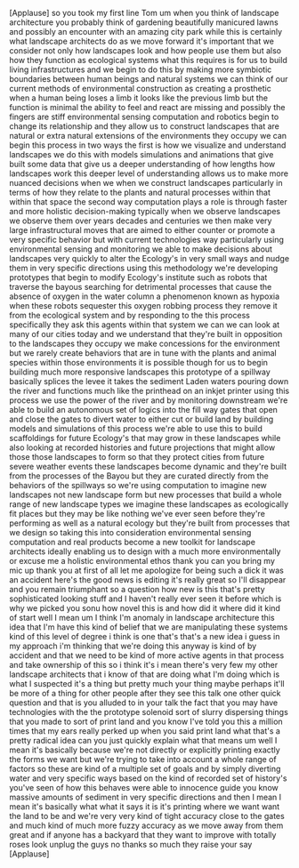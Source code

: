 
[Applause]
so you took my first line Tom um when
you think of landscape architecture you
probably think of gardening beautifully
manicured lawns and possibly an
encounter with an amazing city park
while this is certainly what landscape
architects do as we move forward it&#39;s
important that we consider not only how
landscapes look and how people use them
but also how they function as ecological
systems what this requires is for us to
build living infrastructures and we
begin to do this by making more
symbiotic boundaries between human
beings and natural systems we can think
of our current methods of environmental
construction as creating a prosthetic
when a human being loses a limb it looks
like the previous limb but the function
is minimal the ability to feel and react
are missing and possibly the fingers are
stiff environmental sensing computation
and robotics begin to change its
relationship and they allow us to
construct landscapes that are natural or
extra natural extensions of the
environments they occupy we can begin
this process in two ways the first is
how we visualize and understand
landscapes we do this with models
simulations and animations that give
built some data that give us a deeper
understanding of how lengths how
landscapes work this deeper level of
understanding allows us to make more
nuanced decisions when we when we
construct landscapes particularly in
terms of how they relate to the plants
and natural processes within that within
that space the second way computation
plays a role is through faster and more
holistic decision-making typically when
we observe landscapes we observe them
over years decades and centuries we then
make very large infrastructural moves
that are aimed to either counter or
promote a very specific behavior but
with current technologies way
particularly using environmental sensing
and monitoring we
able to make decisions about landscapes
very quickly to alter the Ecology&#39;s in
very small ways and nudge them in very
specific directions using this
methodology we&#39;re developing prototypes
that begin to modify Ecology&#39;s institute
such as robots that traverse the bayous
searching for detrimental processes that
cause the absence of oxygen in the water
column a phenomenon known as hypoxia
when these robots sequester this oxygen
robbing process they remove it from the
ecological system and by responding to
the this process specifically they ask
this agents within that system we can we
can look at many of our cities today and
we understand that they&#39;re built in
opposition to the landscapes they occupy
we make concessions for the environment
but we rarely create behaviors that are
in tune with the plants and animal
species within those environments it is
possible though for us to begin building
much more responsive landscapes this
prototype of a spillway basically
splices the levee it takes the sediment
Laden waters pouring down the river and
functions much like the printhead on an
inkjet printer using this process we use
the power of the river and by monitoring
downstream we&#39;re able to build an
autonomous set of logics into the fill
way gates that open and close the gates
to divert water to either cut or build
land by building models and simulations
of this process we&#39;re able to use this
to build scaffoldings for future
Ecology&#39;s that may grow in these
landscapes while also looking at
recorded histories and future
projections that might allow those those
landscapes to form so that they protect
cities from future severe weather events
these landscapes become dynamic and
they&#39;re built from the processes of the
Bayou but they are curated directly from
the behaviors of the spillways so we&#39;re
using computation to imagine new
landscapes not new landscape form but
new processes that build a whole range
of new landscape types we imagine these
landscapes as ecologically fit places
but they may be like nothing we&#39;ve ever
seen before they&#39;re performing as well
as a natural ecology but they&#39;re built
from processes that we design so taking
this into consideration environmental
sensing computation and real products
become a new toolkit for landscape
architects ideally enabling us to design
with a much more environmentally or
excuse me a holistic environmental ethos
thank you can you bring my mic up thank
you at first of all let me apologize for
being such a dick it was an accident
here&#39;s the good news is editing it&#39;s
really great so I&#39;ll disappear and you
remain triumphant so a question how new
is this that&#39;s pretty sophisticated
looking stuff and I haven&#39;t really ever
seen it before which is why we picked
you sonu how novel this is and how did
it where did it kind of start well I
mean um I think I&#39;m anomaly in landscape
architecture this idea that I&#39;m have
this kind of belief that we are
manipulating these systems kind of this
level of degree i think is one that&#39;s
that&#39;s a new idea i guess in my approach
i&#39;m thinking that we&#39;re doing this
anyway is kind of by accident and that
we need to be kind of more active agents
in that process and take ownership of
this so i think it&#39;s i mean there&#39;s very
few my other landscape architects that i
know of that are doing what I&#39;m doing
which is what I suspected it&#39;s a thing
but pretty much your thing maybe perhaps
it&#39;ll be more of a thing for other
people after they see this talk one
other quick question and that is you
alluded to in your talk the fact that
you may have technologies with the the
prototype solenoid sort of slurry
dispersing things that you made to sort
of print land and you know I&#39;ve told you
this a million times that my ears really
perked up when you said print land what
that&#39;s a pretty radical idea can you
just quickly explain what that means um
well I mean it&#39;s basically
because we&#39;re not directly or explicitly
printing exactly the forms we want but
we&#39;re trying to take into account a
whole range of factors so these are kind
of a multiple set of goals and by simply
diverting water and very specific ways
based on the kind of recorded set of
history&#39;s you&#39;ve seen of how this
behaves were able to innocence guide you
know massive amounts of sediment in very
specific directions and then I mean I
mean it&#39;s basically what what it says it
is it&#39;s printing where we want want the
land to be and we&#39;re very very kind of
tight accuracy close to the gates and
much kind of much more fuzzy accuracy as
we move away from them great and if
anyone has a backyard that they want to
improve with totally roses look unplug
the guys no thanks so much they raise
your say
[Applause]
